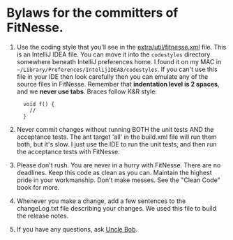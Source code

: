 # Bylaws for the committers of FitNesse.

1. Use the coding style that you'll see in the 
[extra/util/fitnesse.xml](https://github.com/unclebob/fitnesse/blob/master/extra/util/fitnesse.xml) file. 
This is an IntelliJ IDEA file. You can move it into the `codestyles` directory somewhere beneath IntelliJ preferences home.  I found it on my MAC
in `~/Library/Preferences/IntelijIDEA8/codestyles`.
If you can't use this file in your IDE then look carefully then you can emulate any of the source files in FitNesse.
Remember that **indentation level is 2 spaces**, and we **never use tabs**.  Braces follow K&R style:
    ```
      void f() {
        //
      }
    ```

2. Never commit changes without running BOTH the unit tests AND the acceptance tests.  The ant target 'all' in
the build.xml file will run them both, but it's slow.  I just use the IDE to run the unit tests, and then run the
acceptance tests with FitNesse.

3. Please don't rush.  You are never in a hurry with FitNesse.  There are no deadlines.  Keep this code as clean
as you can.  Maintain the highest pride in your workmanship.  Don't make messes.  See the "Clean Code" book for more.

4. Whenever you make a change, add a few sentences to the changeLog.txt file describing your changes.  We used this file
to build the release notes.

5. If you have any questions, ask [Uncle Bob](https://github.com/unclebob).

